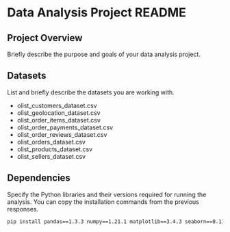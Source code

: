 # Data Analysis Project README

## Project Overview

Briefly describe the purpose and goals of your data analysis project.

## Datasets

List and briefly describe the datasets you are working with.

- olist_customers_dataset.csv
- olist_geolocation_dataset.csv
- olist_order_items_dataset.csv
- olist_order_payments_dataset.csv
- olist_order_reviews_dataset.csv
- olist_orders_dataset.csv
- olist_products_dataset.csv
- olist_sellers_dataset.csv

## Dependencies

Specify the Python libraries and their versions required for running the analysis. You can copy the installation commands from the previous responses.

```bash
pip install pandas==1.3.3 numpy==1.21.1 matplotlib==3.4.3 seaborn==0.11.2 scikit-learn==0.24.2
